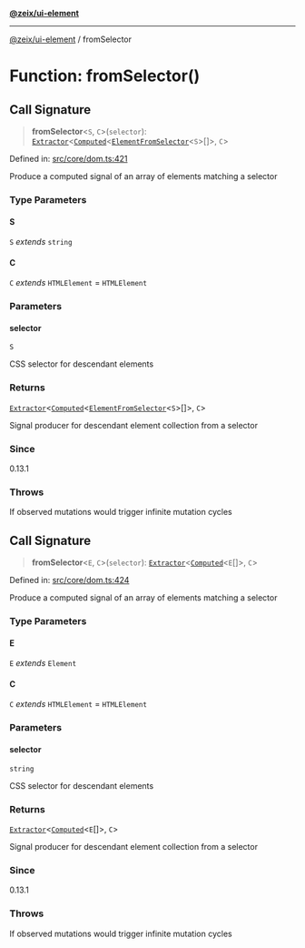[**@zeix/ui-element**](../README.md)

***

[@zeix/ui-element](../globals.md) / fromSelector

# Function: fromSelector()

## Call Signature

> **fromSelector**\<`S`, `C`\>(`selector`): [`Extractor`](../type-aliases/Extractor.md)\<[`Computed`](../type-aliases/Computed.md)\<[`ElementFromSelector`](../type-aliases/ElementFromSelector.md)\<`S`\>[]\>, `C`\>

Defined in: [src/core/dom.ts:421](https://github.com/zeixcom/ui-element/blob/6eb916701d8e6ad874e5c8ced8c7ac11007d19ad/src/core/dom.ts#L421)

Produce a computed signal of an array of elements matching a selector

### Type Parameters

#### S

`S` *extends* `string`

#### C

`C` *extends* `HTMLElement` = `HTMLElement`

### Parameters

#### selector

`S`

CSS selector for descendant elements

### Returns

[`Extractor`](../type-aliases/Extractor.md)\<[`Computed`](../type-aliases/Computed.md)\<[`ElementFromSelector`](../type-aliases/ElementFromSelector.md)\<`S`\>[]\>, `C`\>

Signal producer for descendant element collection from a selector

### Since

0.13.1

### Throws

If observed mutations would trigger infinite mutation cycles

## Call Signature

> **fromSelector**\<`E`, `C`\>(`selector`): [`Extractor`](../type-aliases/Extractor.md)\<[`Computed`](../type-aliases/Computed.md)\<`E`[]\>, `C`\>

Defined in: [src/core/dom.ts:424](https://github.com/zeixcom/ui-element/blob/6eb916701d8e6ad874e5c8ced8c7ac11007d19ad/src/core/dom.ts#L424)

Produce a computed signal of an array of elements matching a selector

### Type Parameters

#### E

`E` *extends* `Element`

#### C

`C` *extends* `HTMLElement` = `HTMLElement`

### Parameters

#### selector

`string`

CSS selector for descendant elements

### Returns

[`Extractor`](../type-aliases/Extractor.md)\<[`Computed`](../type-aliases/Computed.md)\<`E`[]\>, `C`\>

Signal producer for descendant element collection from a selector

### Since

0.13.1

### Throws

If observed mutations would trigger infinite mutation cycles
